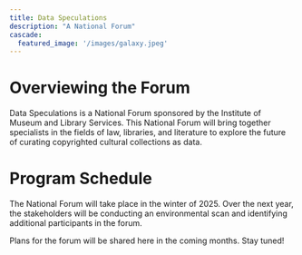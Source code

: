 ```yaml
---
title: Data Speculations
description: "A National Forum"
cascade:
  featured_image: '/images/galaxy.jpeg'
---
```


# Overviewing the Forum

Data Speculations is a National Forum sponsored by the Institute of Museum and Library Services. This National Forum will bring together specialists in the fields of law, libraries, and literature to explore the future of curating copyrighted cultural collections as data.

# Program Schedule

The National Forum will take place in the winter of 2025. Over the next year, the stakeholders will be conducting an environmental scan and identifying additional participants in the forum. 

Plans for the forum will be shared here in the coming months. Stay tuned!
